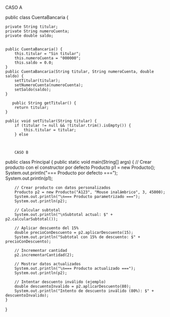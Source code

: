CASO A

public class CuentaBancaria {

    private String titular;
    private String numeroCuenta;
    private double saldo;


    public CuentaBancaria() {
        this.titular = "Sin titular";
        this.numeroCuenta = "000000";
        this.saldo = 0.0;
    }
    public CuentaBancaria(String titular, String numeroCuenta, double saldo) {
        setTitular(titular);
        setNumeroCuenta(numeroCuenta);
        setSaldo(saldo);
    }

       public String getTitular() {
        return titular;
    }

    public void setTitular(String titular) {
        if (titular != null && !titular.trim().isEmpty()) {
            this.titular = titular;
        } else 



        CASO B

public class Principal {
    public static void main(String[] args) {
        // Crear producto con el constructor por defecto
        Producto p1 = new Producto();
        System.out.println("=== Producto por defecto ===");
        System.out.println(p1);

        // Crear producto con datos personalizados
        Producto p2 = new Producto("A123", "Mouse inalámbrico", 3, 45000);
        System.out.println("\n=== Producto parametrizado ===");
        System.out.println(p2);

        // Calcular subtotal
        System.out.println("\nSubtotal actual: $" + p2.calcularSubtotal());

        // Aplicar descuento del 15%
        double precioConDescuento = p2.aplicarDescuento(15);
        System.out.println("Subtotal con 15% de descuento: $" + precioConDescuento);

        // Incrementar cantidad
        p2.incrementarCantidad(2);

        // Mostrar datos actualizados
        System.out.println("\n=== Producto actualizado ===");
        System.out.println(p2);

        // Intentar descuento inválido (ejemplo)
        double descuentoInvalido = p2.aplicarDescuento(80);
        System.out.println("Intento de descuento inválido (80%): $" + descuentoInvalido);
    }
}

